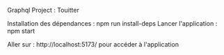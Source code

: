 Graphql Project : Touitter 

Installation des dépendances : npm run install-deps
Lancer l'application : npm start

Aller sur : http://localhost:5173/ pour accéder à l'application